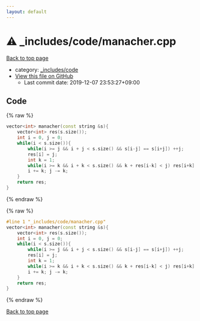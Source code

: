 ```yaml
---
layout: default
---
```


<!-- mathjax config similar to math.stackexchange -->
<script type="text/javascript" async
  src="https://cdnjs.cloudflare.com/ajax/libs/mathjax/2.7.5/MathJax.js?config=TeX-MML-AM_CHTML">
</script>
<script type="text/x-mathjax-config">
  MathJax.Hub.Config({
    TeX: { equationNumbers: { autoNumber: "AMS" }},
    tex2jax: {
      inlineMath: [ ['$','$'] ],
      processEscapes: true
    },
    "HTML-CSS": { matchFontHeight: false },
    displayAlign: "left",
    displayIndent: "2em"
  });
</script>

<script type="text/javascript" src="https://cdnjs.cloudflare.com/ajax/libs/jquery/3.4.1/jquery.min.js"></script>
<script src="https://cdn.jsdelivr.net/npm/jquery-balloon-js@1.1.2/jquery.balloon.min.js" integrity="sha256-ZEYs9VrgAeNuPvs15E39OsyOJaIkXEEt10fzxJ20+2I=" crossorigin="anonymous"></script>
<script type="text/javascript" src="../../../assets/js/copy-button.js"></script>
<link rel="stylesheet" href="../../../assets/css/copy-button.css" />


# :warning: _includes/code/manacher.cpp

<a href="../../../index.html">Back to top page</a>

* category: <a href="../../../index.html#b46effe2a00fceb0770301fd2a31d561">_includes/code</a>
* <a href="{{ site.github.repository_url }}/blob/master/_includes/code/manacher.cpp">View this file on GitHub</a>
    - Last commit date: 2019-12-07 23:53:27+09:00




## Code

<a id="unbundled"></a>
{% raw %}
```cpp
vector<int> manacher(const string &s){
    vector<int> res(s.size());
    int i = 0, j = 0;
    while(i < s.size()){
        while(i >= j && i + j < s.size() && s[i-j] == s[i+j]) ++j;
        res[i] = j;
        int k = 1;
        while(i >= k && i + k < s.size() && k + res[i-k] < j) res[i+k] = res[i-k], ++k;
        i += k; j -= k;
    }
    return res;
}
```
{% endraw %}

<a id="bundled"></a>
{% raw %}
```cpp
#line 1 "_includes/code/manacher.cpp"
vector<int> manacher(const string &s){
    vector<int> res(s.size());
    int i = 0, j = 0;
    while(i < s.size()){
        while(i >= j && i + j < s.size() && s[i-j] == s[i+j]) ++j;
        res[i] = j;
        int k = 1;
        while(i >= k && i + k < s.size() && k + res[i-k] < j) res[i+k] = res[i-k], ++k;
        i += k; j -= k;
    }
    return res;
}

```
{% endraw %}

<a href="../../../index.html">Back to top page</a>

